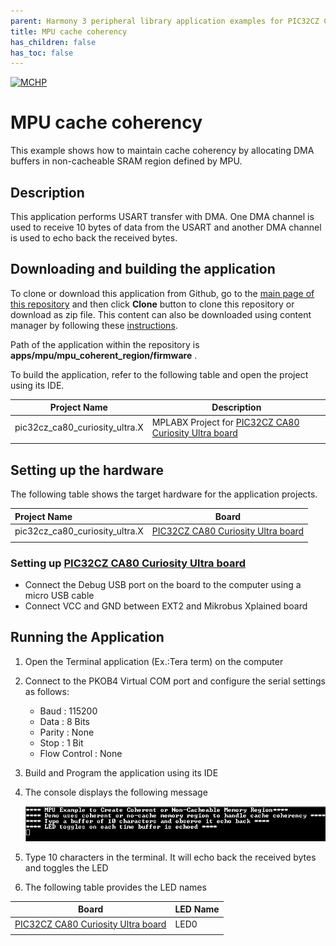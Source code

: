 ```yaml
---
parent: Harmony 3 peripheral library application examples for PIC32CZ CA80 family
title: MPU cache coherency 
has_children: false
has_toc: false
---
```


[![MCHP](https://www.microchip.com/ResourcePackages/Microchip/assets/dist/images/logo.png)](https://www.microchip.com)

# MPU cache coherency

This example shows how to maintain cache coherency by allocating DMA buffers in non-cacheable SRAM region defined by MPU.

## Description

This application performs USART transfer with DMA. One DMA channel is used to receive 10 bytes of data from the USART and another DMA channel is used to echo back the received bytes.

## Downloading and building the application

To clone or download this application from Github, go to the [main page of this repository](https://github.com/Microchip-MPLAB-Harmony/csp_apps_pic32cz_ca) and then click **Clone** button to clone this repository or download as zip file.
This content can also be downloaded using content manager by following these [instructions](https://github.com/Microchip-MPLAB-Harmony/contentmanager/wiki).

Path of the application within the repository is **apps/mpu/mpu_coherent_region/firmware** .

To build the application, refer to the following table and open the project using its IDE.

| Project Name      | Description                                    |
| ----------------- | ---------------------------------------------- |
| pic32cz_ca80_curiosity_ultra.X    | MPLABX Project for [PIC32CZ CA80 Curiosity Ultra board]()|
|||

## Setting up the hardware

The following table shows the target hardware for the application projects.

| Project Name| Board|
|:---------|:---------:|
| pic32cz_ca80_curiosity_ultra.X | [PIC32CZ CA80 Curiosity Ultra board]()|
|||

### Setting up [PIC32CZ CA80 Curiosity Ultra board]()

- Connect the Debug USB port on the board to the computer using a micro USB cable
- Connect VCC and GND between EXT2 and Mikrobus Xplained board

## Running the Application

1. Open the Terminal application (Ex.:Tera term) on the computer
2. Connect to the PKOB4 Virtual COM port and configure the serial settings as follows:
    - Baud : 115200
    - Data : 8 Bits
    - Parity : None
    - Stop : 1 Bit
    - Flow Control : None
3. Build and Program the application using its IDE
4. The console displays the following message

    ![output](images/output_mpu_coherent_region.png)

5. Type 10 characters in the terminal. It will echo back the received bytes and toggles the LED
6. The following table provides the LED names

| Board                                  | LED Name |
| -------------------------------------- | -------- |
| [PIC32CZ CA80 Curiosity Ultra board]() | LED0     |
|||
